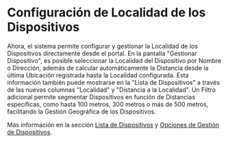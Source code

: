 # Configuración de Localidad de los Dispositivos

Ahora, el sistema permite configurar y gestionar la Localidad de los Dispositivos directamente desde el portal. En la pantalla "Gestionar Dispositivo", es posible seleccionar la Localidad del Dispositivo por Nombre o Dirección, además de calcular automáticamente la Distancia desde la última Ubicación registrada hasta la Localidad configurada. Esta información también puede mostrarse en la "Lista de Dispositivos" a través de las nuevas columnas "Localidad" y "Distancia a la Localidad". Un Filtro adicional permite segmentar Dispositivos en función de Distancias específicas, como hasta 100 metros, 300 metros o más de 500 metros, facilitando la Gestión Geográfica de los Dispositivos.

Más información en la sección [Lista de Dispositivos](broken-reference) y [Opciones de Gestión de Dispositivos](broken-reference).

